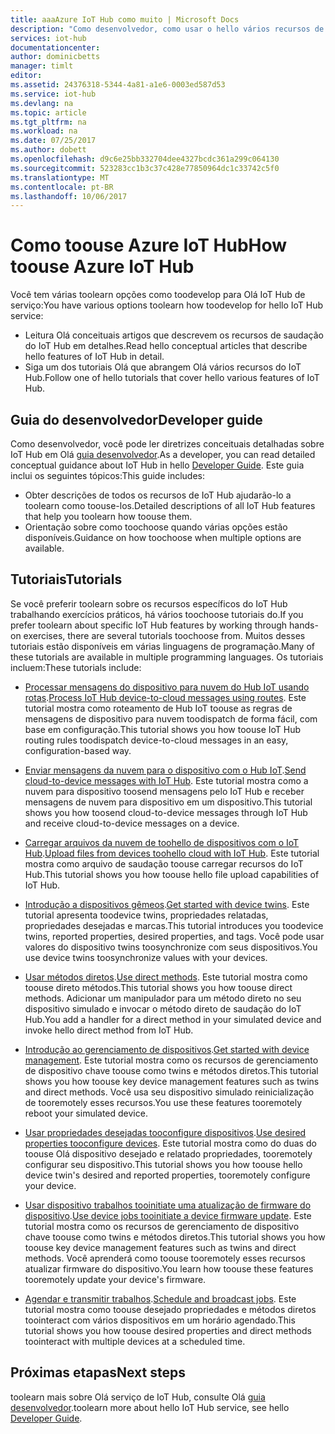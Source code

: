 ```yaml
---
title: aaaAzure IoT Hub como muito | Microsoft Docs
description: "Como desenvolvedor, como usar o hello vários recursos de IoT Hub?"
services: iot-hub
documentationcenter: 
author: dominicbetts
manager: timlt
editor: 
ms.assetid: 24376318-5344-4a81-a1e6-0003ed587d53
ms.service: iot-hub
ms.devlang: na
ms.topic: article
ms.tgt_pltfrm: na
ms.workload: na
ms.date: 07/25/2017
ms.author: dobett
ms.openlocfilehash: d9c6e25bb332704dee4327bcdc361a299c064130
ms.sourcegitcommit: 523283cc1b3c37c428e77850964dc1c33742c5f0
ms.translationtype: MT
ms.contentlocale: pt-BR
ms.lasthandoff: 10/06/2017
---
```

# <a name="how-toouse-azure-iot-hub"></a><span data-ttu-id="0ba0f-103">Como toouse Azure IoT Hub</span><span class="sxs-lookup"><span data-stu-id="0ba0f-103">How toouse Azure IoT Hub</span></span>

<span data-ttu-id="0ba0f-104">Você tem várias toolearn opções como toodevelop para Olá IoT Hub de serviço:</span><span class="sxs-lookup"><span data-stu-id="0ba0f-104">You have various options toolearn how toodevelop for hello IoT Hub service:</span></span>

* <span data-ttu-id="0ba0f-105">Leitura Olá conceituais artigos que descrevem os recursos de saudação do IoT Hub em detalhes.</span><span class="sxs-lookup"><span data-stu-id="0ba0f-105">Read hello conceptual articles that describe hello features of IoT Hub in detail.</span></span>
* <span data-ttu-id="0ba0f-106">Siga um dos tutoriais Olá que abrangem Olá vários recursos do IoT Hub.</span><span class="sxs-lookup"><span data-stu-id="0ba0f-106">Follow one of hello tutorials that cover hello various features of IoT Hub.</span></span>

## <a name="developer-guide"></a><span data-ttu-id="0ba0f-107">Guia do desenvolvedor</span><span class="sxs-lookup"><span data-stu-id="0ba0f-107">Developer guide</span></span>

<span data-ttu-id="0ba0f-108">Como desenvolvedor, você pode ler diretrizes conceituais detalhadas sobre IoT Hub em Olá [guia desenvolvedor][lnk-devguide].</span><span class="sxs-lookup"><span data-stu-id="0ba0f-108">As a developer, you can read detailed conceptual guidance about IoT Hub in hello [Developer Guide][lnk-devguide].</span></span> <span data-ttu-id="0ba0f-109">Este guia inclui os seguintes tópicos:</span><span class="sxs-lookup"><span data-stu-id="0ba0f-109">This guide includes:</span></span>

* <span data-ttu-id="0ba0f-110">Obter descrições de todos os recursos de IoT Hub ajudarão-lo a toolearn como toouse-los.</span><span class="sxs-lookup"><span data-stu-id="0ba0f-110">Detailed descriptions of all IoT Hub features that help you toolearn how toouse them.</span></span>
* <span data-ttu-id="0ba0f-111">Orientação sobre como toochoose quando várias opções estão disponíveis.</span><span class="sxs-lookup"><span data-stu-id="0ba0f-111">Guidance on how toochoose when multiple options are available.</span></span>

## <a name="tutorials"></a><span data-ttu-id="0ba0f-112">Tutoriais</span><span class="sxs-lookup"><span data-stu-id="0ba0f-112">Tutorials</span></span>

<span data-ttu-id="0ba0f-113">Se você preferir toolearn sobre os recursos específicos do IoT Hub trabalhando exercícios práticos, há vários toochoose tutoriais do.</span><span class="sxs-lookup"><span data-stu-id="0ba0f-113">If you prefer toolearn about specific IoT Hub features by working through hands-on exercises, there are several tutorials toochoose from.</span></span> <span data-ttu-id="0ba0f-114">Muitos desses tutoriais estão disponíveis em várias linguagens de programação.</span><span class="sxs-lookup"><span data-stu-id="0ba0f-114">Many of these tutorials are available in multiple programming languages.</span></span> <span data-ttu-id="0ba0f-115">Os tutoriais incluem:</span><span class="sxs-lookup"><span data-stu-id="0ba0f-115">These tutorials include:</span></span>

- <span data-ttu-id="0ba0f-116">[Processar mensagens do dispositivo para nuvem do Hub IoT usando rotas][lnk-routes-tutorial].</span><span class="sxs-lookup"><span data-stu-id="0ba0f-116">[Process IoT Hub device-to-cloud messages using routes][lnk-routes-tutorial].</span></span> <span data-ttu-id="0ba0f-117">Este tutorial mostra como roteamento de Hub IoT toouse as regras de mensagens de dispositivo para nuvem toodispatch de forma fácil, com base em configuração.</span><span class="sxs-lookup"><span data-stu-id="0ba0f-117">This tutorial shows you how toouse IoT Hub routing rules toodispatch device-to-cloud messages in an easy, configuration-based way.</span></span>

- <span data-ttu-id="0ba0f-118">[Enviar mensagens da nuvem para o dispositivo com o Hub IoT][lnk-c2d-tutorial].</span><span class="sxs-lookup"><span data-stu-id="0ba0f-118">[Send cloud-to-device messages with IoT Hub][lnk-c2d-tutorial].</span></span> <span data-ttu-id="0ba0f-119">Este tutorial mostra como a nuvem para dispositivo toosend mensagens pelo IoT Hub e receber mensagens de nuvem para dispositivo em um dispositivo.</span><span class="sxs-lookup"><span data-stu-id="0ba0f-119">This tutorial shows you how toosend cloud-to-device messages through IoT Hub and receive cloud-to-device messages on a device.</span></span>

- <span data-ttu-id="0ba0f-120">[Carregar arquivos da nuvem de toohello de dispositivos com o IoT Hub][lnk-upload-tutorial].</span><span class="sxs-lookup"><span data-stu-id="0ba0f-120">[Upload files from devices toohello cloud with IoT Hub][lnk-upload-tutorial].</span></span> <span data-ttu-id="0ba0f-121">Este tutorial mostra como arquivo de saudação toouse carregar recursos do IoT Hub.</span><span class="sxs-lookup"><span data-stu-id="0ba0f-121">This tutorial shows you how toouse hello file upload capabilities of IoT Hub.</span></span>

- <span data-ttu-id="0ba0f-122">[Introdução a dispositivos gêmeos][lnk-twin-tutorial].</span><span class="sxs-lookup"><span data-stu-id="0ba0f-122">[Get started with device twins][lnk-twin-tutorial].</span></span> <span data-ttu-id="0ba0f-123">Este tutorial apresenta toodevice twins, propriedades relatadas, propriedades desejadas e marcas.</span><span class="sxs-lookup"><span data-stu-id="0ba0f-123">This tutorial introduces you toodevice twins, reported properties, desired properties, and tags.</span></span> <span data-ttu-id="0ba0f-124">Você pode usar valores do dispositivo twins toosynchronize com seus dispositivos.</span><span class="sxs-lookup"><span data-stu-id="0ba0f-124">You use device twins toosynchronize values with your devices.</span></span>

- <span data-ttu-id="0ba0f-125">[Usar métodos diretos][lnk-methods-tutorial].</span><span class="sxs-lookup"><span data-stu-id="0ba0f-125">[Use direct methods][lnk-methods-tutorial].</span></span> <span data-ttu-id="0ba0f-126">Este tutorial mostra como toouse direto métodos.</span><span class="sxs-lookup"><span data-stu-id="0ba0f-126">This tutorial shows you how toouse direct methods.</span></span> <span data-ttu-id="0ba0f-127">Adicionar um manipulador para um método direto no seu dispositivo simulado e invocar o método direto de saudação do IoT Hub.</span><span class="sxs-lookup"><span data-stu-id="0ba0f-127">You add a handler for a direct method in your simulated device and invoke hello direct method from IoT Hub.</span></span>

- <span data-ttu-id="0ba0f-128">[Introdução ao gerenciamento de dispositivos][lnk-dm-tutorial].</span><span class="sxs-lookup"><span data-stu-id="0ba0f-128">[Get started with device management][lnk-dm-tutorial].</span></span> <span data-ttu-id="0ba0f-129">Este tutorial mostra como os recursos de gerenciamento de dispositivo chave toouse como twins e métodos diretos.</span><span class="sxs-lookup"><span data-stu-id="0ba0f-129">This tutorial shows you how toouse key device management features such as twins and direct methods.</span></span> <span data-ttu-id="0ba0f-130">Você usa seu dispositivo simulado reinicialização de tooremotely esses recursos.</span><span class="sxs-lookup"><span data-stu-id="0ba0f-130">You use these features tooremotely reboot your simulated device.</span></span>

- <span data-ttu-id="0ba0f-131">[Usar propriedades desejadas tooconfigure dispositivos][lnk-properties-tutorial].</span><span class="sxs-lookup"><span data-stu-id="0ba0f-131">[Use desired properties tooconfigure devices][lnk-properties-tutorial].</span></span> <span data-ttu-id="0ba0f-132">Este tutorial mostra como do duas do toouse Olá dispositivo desejado e relatado propriedades, tooremotely configurar seu dispositivo.</span><span class="sxs-lookup"><span data-stu-id="0ba0f-132">This tutorial shows you how toouse hello device twin's desired and reported properties, tooremotely configure your device.</span></span>

- <span data-ttu-id="0ba0f-133">[Usar dispositivo trabalhos tooinitiate uma atualização de firmware do dispositivo][lnk-jobs-tutorial].</span><span class="sxs-lookup"><span data-stu-id="0ba0f-133">[Use device jobs tooinitiate a device firmware update][lnk-jobs-tutorial].</span></span> <span data-ttu-id="0ba0f-134">Este tutorial mostra como os recursos de gerenciamento de dispositivo chave toouse como twins e métodos diretos.</span><span class="sxs-lookup"><span data-stu-id="0ba0f-134">This tutorial shows you how toouse key device management features such as twins and direct methods.</span></span> <span data-ttu-id="0ba0f-135">Você aprenderá como toouse tooremotely esses recursos atualizar firmware do dispositivo.</span><span class="sxs-lookup"><span data-stu-id="0ba0f-135">You learn how toouse these features tooremotely update your device's firmware.</span></span>

- <span data-ttu-id="0ba0f-136">[Agendar e transmitir trabalhos][lnk-schedule-tutorial].</span><span class="sxs-lookup"><span data-stu-id="0ba0f-136">[Schedule and broadcast jobs][lnk-schedule-tutorial].</span></span> <span data-ttu-id="0ba0f-137">Este tutorial mostra como toouse desejado propriedades e métodos diretos toointeract com vários dispositivos em um horário agendado.</span><span class="sxs-lookup"><span data-stu-id="0ba0f-137">This tutorial shows you how toouse desired properties and direct methods toointeract with multiple devices at a scheduled time.</span></span>

## <a name="next-steps"></a><span data-ttu-id="0ba0f-138">Próximas etapas</span><span class="sxs-lookup"><span data-stu-id="0ba0f-138">Next steps</span></span>

<span data-ttu-id="0ba0f-139">toolearn mais sobre Olá serviço de IoT Hub, consulte Olá [guia desenvolvedor][lnk-devguide].</span><span class="sxs-lookup"><span data-stu-id="0ba0f-139">toolearn more about hello IoT Hub service, see hello [Developer Guide][lnk-devguide].</span></span>

[lnk-devguide]: ./iot-hub-devguide.md
[lnk-routes-tutorial]: ./iot-hub-csharp-csharp-process-d2c.md
[lnk-c2d-tutorial]: ./iot-hub-csharp-csharp-c2d.md
[lnk-upload-tutorial]: ./iot-hub-csharp-csharp-file-upload.md
[lnk-twin-tutorial]: ./iot-hub-node-node-twin-getstarted.md
[lnk-methods-tutorial]: ./iot-hub-node-node-direct-methods.md
[lnk-dm-tutorial]: ./iot-hub-node-node-device-management-get-started.md
[lnk-properties-tutorial]: ./iot-hub-node-node-twin-how-to-configure.md
[lnk-jobs-tutorial]: ./iot-hub-node-node-firmware-update.md
[lnk-schedule-tutorial]: ./iot-hub-node-node-schedule-jobs.md